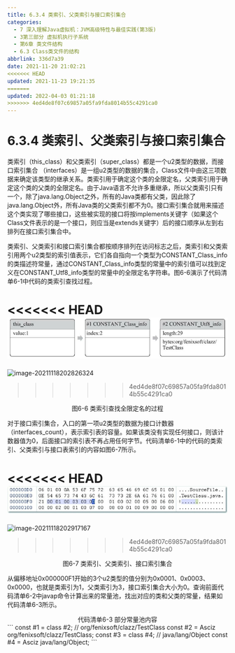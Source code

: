 ```yaml
---
title: 6.3.4 类索引、父类索引与接口索引集合
categories: 
  - 7 深入理解Java虛拟机：JVM高级特性与最佳实践(第3版)
  - 3第三部分 虚拟机执行子系统
  - 第6章 类文件结构
  - 6.3 Class类文件的结构
abbrlink: 336d7a39
date: 2021-11-20 21:02:21
<<<<<<< HEAD
updated: 2021-11-23 19:21:35
=======
updated: 2022-04-03 01:21:18
>>>>>>> 4ed4de8f07c69857a05fa9fda8014b55c4291ca0
---
```

# 6.3.4 类索引、父类索引与接口索引集合
类索引（this_class）和父类索引（super_class）都是一个u2类型的数据，而接口索引集合 （interfaces）是一组u2类型的数据的集合，Class文件中由这三项数据来确定该类型的继承关系。类索引用于确定这个类的全限定名，父类索引用于确定这个类的父类的全限定名。由于Java语言不允许多重继承，所以父类索引只有一个，除了java.lang.Object之外，所有的Java类都有父类，因此除了java.lang.Object外，所有Java类的父类索引都不为0。接口索引集合就用来描述这个类实现了哪些接口，这些被实现的接口将按implements关键字（如果这个Class文件表示的是一个接口，则应当是extends关键字）后的接口顺序从左到右排列在接口索引集合中。

类索引、父类索引和接口索引集合都按顺序排列在访问标志之后，类索引和父类索引用两个u2类型的索引值表示，它们各自指向一个类型为CONSTANT_Class_info的类描述符常量，通过CONSTANT_Class_info类型的常量中的索引值可以找到定义在CONSTANT_Utf8_info类型的常量中的全限定名字符串。图6-6演示了代码清单6-1中代码的类索引查找过程。

<<<<<<< HEAD
![image-20211118202826324](https://raw.githubusercontent.com/lanlan2017/images/master/Blog/Sum/20211118202826.png)
=======
![image-20211118202826324](https://gitee.com/XiaoLan223/images/raw/master/Blog/Sum/20211118202826.png)
>>>>>>> 4ed4de8f07c69857a05fa9fda8014b55c4291ca0

<center>图6-6 类索引查找全限定名的过程</center>

对于接口索引集合，入口的第一项u2类型的数据为接口计数器（interfaces_count），表示索引表的容量。如果该类没有实现任何接口，则该计数器值为0，后面接口的索引表不再占用任何字节。代码清单6-1中的代码的类索引、父类索引与接口表索引的内容如图6-7所示。

<<<<<<< HEAD
![image-20211118202917167](https://raw.githubusercontent.com/lanlan2017/images/master/Blog/Sum/20211118202917.png)
=======
![image-20211118202917167](https://gitee.com/XiaoLan223/images/raw/master/Blog/Sum/20211118202917.png)
>>>>>>> 4ed4de8f07c69857a05fa9fda8014b55c4291ca0
<center>图6-7 类索引、父类索引、接口索引集合</center>

从偏移地址0x000000F1开始的3个u2类型的值分别为0x0001、0x0003、0x0000，也就是类索引为1，父类索引为3，接口索引集合大小为0。查询前面代码清单6-2中javap命令计算出来的常量池，找出对应的类和父类的常量，结果如代码清单6-3所示。

<center>代码清单6-3 部分常量池内容</center>
```
const #1 = class    #2; // org/fenixsoft/clazz/TestClass 
const #2 = Asciz    org/fenixsoft/clazz/TestClass; 
const #3 = class    #4; // java/lang/Object
const #4 = Asciz    java/lang/Object;
```
